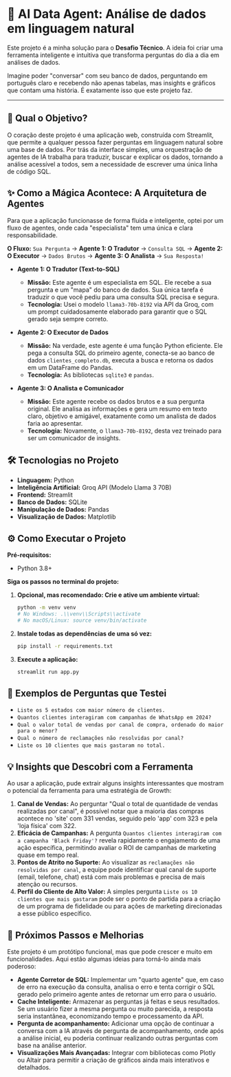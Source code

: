 # 🤖 AI Data Agent: Análise de dados em linguagem natural

Este projeto é a minha solução para o **Desafio Técnico**. A ideia foi criar uma ferramenta inteligente e intuitiva que transforma perguntas do dia a dia em análises de dados.

Imagine poder "conversar" com seu banco de dados, perguntando em português claro e recebendo não apenas tabelas, mas insights e gráficos que contam uma história. É exatamente isso que este projeto faz.

---

## 🎯 Qual o Objetivo?

O coração deste projeto é uma aplicação web, construída com Streamlit, que permite a qualquer pessoa fazer perguntas em linguagem natural sobre uma base de dados. Por trás da interface simples, uma orquestração de agentes de IA trabalha para traduzir, buscar e explicar os dados, tornando a análise acessível a todos, sem a necessidade de escrever uma única linha de código SQL.

## ✨ Como a Mágica Acontece: A Arquitetura de Agentes

Para que a aplicação funcionasse de forma fluida e inteligente, optei por um fluxo de agentes, onde cada "especialista" tem uma única e clara responsabilidade.

**O Fluxo:**
`Sua Pergunta` -> **Agente 1: O Tradutor** -> `Consulta SQL` -> **Agente 2: O Executor** -> `Dados Brutos` -> **Agente 3: O Analista** -> `Sua Resposta!`

-   **Agente 1: O Tradutor (Text-to-SQL)**
    -   **Missão:** Este agente é um especialista em SQL. Ele recebe a sua pergunta e um "mapa" do banco de dados. Sua única tarefa é traduzir o que você pediu para uma consulta SQL precisa e segura.
    -   **Tecnologia:** Usei o modelo `llama3-70b-8192` via API da Groq, com um prompt cuidadosamente elaborado para garantir que o SQL gerado seja sempre correto.

-   **Agente 2: O Executor de Dados**
    -   **Missão:** Na verdade, este agente é uma função Python eficiente. Ele pega a consulta SQL do primeiro agente, conecta-se ao banco de dados `clientes_completo.db`, executa a busca e retorna os dados em um DataFrame do Pandas.
    -   **Tecnologia:** As bibliotecas `sqlite3` e `pandas`.

-   **Agente 3: O Analista e Comunicador**
    -   **Missão:** Este agente recebe os dados brutos e a sua pergunta original. Ele analisa as informações e gera um resumo em texto claro, objetivo e amigável, exatamente como um analista de dados faria ao apresentar.
    -   **Tecnologia:** Novamente, o `llama3-70b-8192`, desta vez treinado para ser um comunicador de insights.

## 🛠️ Tecnologias no Projeto

-   **Linguagem:** Python
-   **Inteligência Artificial:** Groq API (Modelo Llama 3 70B)
-   **Frontend:** Streamlit
-   **Banco de Dados:** SQLite
-   **Manipulação de Dados:** Pandas
-   **Visualização de Dados:** Matplotlib




## ⚙️ Como Executar o Projeto

**Pré-requisitos:**
-   Python 3.8+

**Siga os passos no terminal do projeto:**

1.  **Opcional, mas recomendado: Crie e ative um ambiente virtual:**
    ```bash
    python -m venv venv
    # No Windows: .\\venv\\Scripts\\activate
    # No macOS/Linux: source venv/bin/activate
    ```

2.  **Instale todas as dependências de uma só vez:**
    ```bash
    pip install -r requirements.txt
    ```

3.  **Execute a aplicação:**
    ```bash
    streamlit run app.py
    ```




## 📝 Exemplos de Perguntas que Testei

-   `Liste os 5 estados com maior número de clientes.`
-   `Quantos clientes interagiram com campanhas de WhatsApp em 2024?`
-   `Qual o valor total de vendas por canal de compra, ordenado do maior para o menor?`
-   `Qual o número de reclamações não resolvidas por canal?`
-   `Liste os 10 clientes que mais gastaram no total.`

## 💡 Insights que Descobri com a Ferramenta

Ao usar a aplicação, pude extrair alguns insights interessantes que mostram o potencial da ferramenta para uma estratégia de Growth:

1.  **Canal de Vendas:** Ao perguntar "Qual o total de quantidade de vendas realizadas por canal", é possível notar que a maioria das compras acontece no 'site' com 331 vendas, seguido pelo 'app' com 323 e pela 'loja física' com 322.
2.  **Eficácia de Campanhas:** A pergunta `Quantos clientes interagiram com a campanha 'Black Friday'?` revela rapidamente o engajamento de uma ação específica, permitindo avaliar o ROI de campanhas de marketing quase em tempo real.
3.  **Pontos de Atrito no Suporte:** Ao visualizar as `reclamações não resolvidas por canal`, a equipe pode identificar qual canal de suporte (email, telefone, chat) está com mais problemas e precisa de mais atenção ou recursos.
4.  **Perfil do Cliente de Alto Valor:** A simples pergunta `Liste os 10 clientes que mais gastaram` pode ser o ponto de partida para a criação de um programa de fidelidade ou para ações de marketing direcionadas a esse público específico.

## 🚀 Próximos Passos e Melhorias

Este projeto é um protótipo funcional, mas que pode crescer e muito em funcionalidades. Aqui estão algumas ideias para torná-lo ainda mais poderoso:

-   **Agente Corretor de SQL:** Implementar um "quarto agente" que, em caso de erro na execução da consulta, analisa o erro e tenta corrigir o SQL gerado pelo primeiro agente antes de retornar um erro para o usuário.
-   **Cache Inteligente:** Armazenar as perguntas já feitas e seus resultados. Se um usuário fizer a mesma pergunta ou muito parecida, a resposta seria instantânea, economizando tempo e processamento da API.
-   **Pergunta de acompanhamento:** Adicionar uma opção de continuar a conversa com a IA através de pergunta de acompanhamento, onde após a análise inicial, eu poderia continuar realizando outras perguntas com base na análise anterior.
-   **Visualizações Mais Avançadas:** Integrar com bibliotecas como Plotly ou Altair para permitir a criação de gráficos ainda mais interativos e detalhados.

